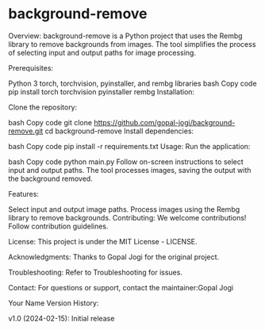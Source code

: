 # background-remove
Overview:
background-remove is a Python project that uses the Rembg library to remove backgrounds from images. The tool simplifies the process of selecting input and output paths for image processing.

Prerequisites:

Python 3
torch, torchvision, pyinstaller, and rembg libraries
bash
Copy code
pip install torch torchvision pyinstaller rembg
Installation:

Clone the repository:

bash
Copy code
git clone https://github.com/gopal-jogi/background-remove.git
cd background-remove
Install dependencies:

bash
Copy code
pip install -r requirements.txt
Usage:
Run the application:

bash
Copy code
python main.py
Follow on-screen instructions to select input and output paths. The tool processes images, saving the output with the background removed.

Features:

Select input and output image paths.
Process images using the Rembg library to remove backgrounds.
Contributing:
We welcome contributions! Follow contribution guidelines.

License:
This project is under the MIT License - LICENSE.

Acknowledgments:
Thanks to Gopal Jogi for the original project.

Troubleshooting:
Refer to Troubleshooting for issues.

Contact:
For questions or support, contact the maintainer:Gopal Jogi

Your Name
Version History:

v1.0 (2024-02-15): Initial release